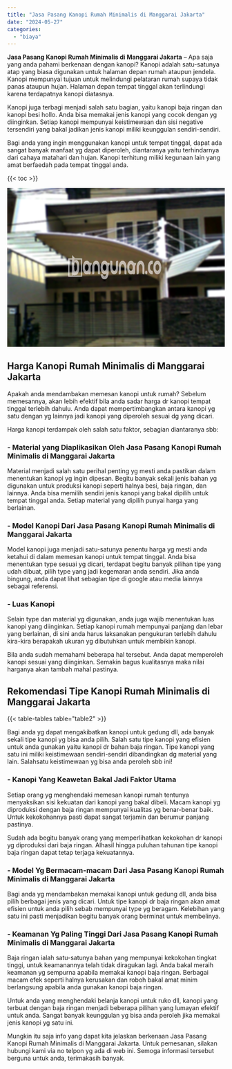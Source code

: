 ```yaml
---
title: "Jasa Pasang Kanopi Rumah Minimalis di Manggarai Jakarta"
date: "2024-05-27"
categories: 
  - "biaya"
---
```


**Jasa Pasang Kanopi Rumah Minimalis di Manggarai Jakarta** – Apa saja yang anda pahami berkenaan dengan kanopi? Kanopi adalah satu-satunya atap yang biasa digunakan untuk halaman depan rumah ataupun jendela. Kanopi mempunyai tujuan untuk melindungi pelataran rumah supaya tidak panas ataupun hujan. Halaman depan tempat tinggal akan terlindungi karena terdapatnya kanopi diatasnya.

Kanopi juga terbagi menjadi salah satu bagian, yaitu kanopi baja ringan dan kanopi besi hollo. Anda bisa memakai jenis kanopi yang cocok dengan yg diinginkan. Setiap kanopi mempunyai keistimewaan dan sisi negative tersendiri yang bakal jadikan jenis kanopi miliki keunggulan sendiri-sendiri.

Bagi anda yang ingin menggunakan kanopi untuk tempat tinggal, dapat ada sangat banyak manfaat yg dapat diperoleh, diantaranya yaitu terhindarnya dari cahaya matahari dan hujan. Kanopi terhitung miliki kegunaan lain yang amat berfaedah pada tempat tinggal anda.

{{< toc >}}

![Jasa Pasang Kanopi Rumah Minimalis di Manggarai Jakarta](/images/harga-kanopi-minimalis-03.png)

## Harga Kanopi Rumah Minimalis di Manggarai Jakarta

Apakah anda mendambakan memesan kanopi untuk rumah? Sebelum memesannya, akan lebih efektif bila anda sadar harga dr kanopi tempat tinggal terlebih dahulu. Anda dapat mempertimbangkan antara kanopi yg satu dengan yg lainnya jadi kanopi yang diperoleh sesuai dg yang dicari.

Harga kanopi terdampak oleh salah satu faktor, sebagian diantaranya sbb:

### \- Material yang Diaplikasikan Oleh Jasa Pasang Kanopi Rumah Minimalis di Manggarai Jakarta

Material menjadi salah satu perihal penting yg mesti anda pastikan dalam menentukan kanopi yg ingin dipesan. Begitu banyak sekali jenis bahan yg digunakan untuk produksi kanopi seperti halnya besi, baja ringan, dan lainnya. Anda bisa memilih sendiri jenis kanopi yang bakal dipilih untuk tempat tinggal anda. Setiap material yang dipilih punyai harga yang berlainan.

### \- Model Kanopi Dari Jasa Pasang Kanopi Rumah Minimalis di Manggarai Jakarta

Model kanopi juga menjadi satu-satunya penentu harga yg mesti anda ketahui di dalam memesan kanopi untuk tempat tinggal. Anda bisa menentukan type sesuai yg dicari, terdapat begitu banyak pilihan tipe yang udah dibuat, pilih type yang jadi kegemaran anda sendiri. Jika anda bingung, anda dapat lihat sebagian tipe di google atau media lainnya sebagai referensi.

### \- Luas Kanopi

Selain type dan material yg digunakan, anda juga wajib menentukan luas kanopi yang diinginkan. Setiap kanopi rumah mempunyai panjang dan lebar yang berlainan, di sini anda harus laksanakan pengukuran terlebih dahulu kira-kira berapakah ukuran yg dibutuhkan untuk membikin kanopi.

Bila anda sudah memahami beberapa hal tersebut. Anda dapat memperoleh kanopi sesuai yang diinginkan. Semakin bagus kualitasnya maka nilai harganya akan tambah mahal pastinya.

## Rekomendasi Tipe Kanopi Rumah Minimalis di Manggarai Jakarta

{{< table-tables table="table2" >}}

Bagi anda yg dapat mengakibatkan kanopi untuk gedung dll, ada banyak sekali tipe kanopi yg bisa anda pilih. Salah satu tipe kanopi yang efisien untuk anda gunakan yaitu kanopi dr bahan baja ringan. Tipe kanopi yang satu ini miliki keistimewaan sendiri-sendiri dibandingkan dg material yang lain. Salahsatu keistimewaan yg bisa anda peroleh sbb ini!

### \- Kanopi Yang Keawetan Bakal Jadi Faktor Utama

Setiap orang yg menghendaki memesan kanopi rumah tentunya menyaksikan sisi kekuatan dari kanopi yang bakal dibeli. Macam kanopi yg diproduksi dengan baja ringan mempunyai kualitas yg benar-benar baik. Untuk kekokohannya pasti dapat sangat terjamin dan berumur panjang pastinya.

Sudah ada begitu banyak orang yang memperlihatkan kekokohan dr kanopi yg diproduksi dari baja ringan. Alhasil hingga puluhan tahunan tipe kanopi baja ringan dapat tetap terjaga kekuatannya.

### \- Model Yg Bermacam-macam Dari Jasa Pasang Kanopi Rumah Minimalis di Manggarai Jakarta

Bagi anda yg mendambakan memakai kanopi untuk gedung dll, anda bisa pilih berbagai jenis yang dicari. Untuk tipe kanopi dr baja ringan akan amat efisien untuk anda pilih sebab mempunyai type yg beragam. Kelebihan yang satu ini pasti menjadikan begitu banyak orang berminat untuk membelinya.

### \- Keamanan Yg Paling Tinggi Dari Jasa Pasang Kanopi Rumah Minimalis di Manggarai Jakarta

Baja ringan ialah satu-satunya bahan yang mempunyai kekokohan tingkat tinggi, untuk keamanannya telah tidak diragukan lagi. Anda bakal meraih keamanan yg sempurna apabila memakai kanopi baja ringan. Berbagai macam efek seperti halnya kerusakan dan roboh bakal amat minim berlangsung apabila anda gunakan kanopi baja ringan.

Untuk anda yang menghendaki belanja kanopi untuk ruko dll, kanopi yang terbuat dengan baja ringan menjadi beberapa pilihan yang lumayan efektif untuk anda. Sangat banyak keunggulan yg bisa anda peroleh jika memakai jenis kanopi yg satu ini.

Mungkin itu saja info yang dapat kita jelaskan berkenaan Jasa Pasang Kanopi Rumah Minimalis di Manggarai Jakarta. Untuk pemesanan, silakan hubungi kami via no telpon yg ada di web ini. Semoga informasi tersebut berguna untuk anda, terimakasih banyak.
